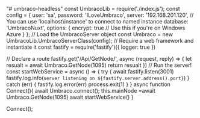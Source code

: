 "# umbraco-headless" 
const UmbracoLib = require('./index.js');
const config = {
    user: 'sa',
    password: 'ILoveUmbraco',
    server: '192.168.201.120', // You can use 'localhost\\instance' to connect to named instance
    database: 'UmbracoNuxt',
    options: {
        encrypt: true // Use this if you're on Windows Azure
    }
};
// Load the UmbracoServer object 
const Umbraco = new UmbracoLib.UmbracoServerClass(config);
// Require a web  framework and instantiate it
const fastify = require('fastify')({ logger: true })

// Declare a route
fastify.get('/Api/GetNode/', async (request, reply) => {
    let resualt = await  Umbraco.GetNode(1095)
    return resualt
})
// Run the server!
const startWebService = async () => {
    try {
        await fastify.listen(3001)
        fastify.log.info(`server listening on ${fastify.server.address().port}`)
    } catch (err) {
        fastify.log.error(err)
        process.exit(1)
    }
}
async function  Connect(){
    await Umbraco.connect();
    this.mainNode =await  Umbraco.GetNode(1095)
    await startWebService()
}

Connect();